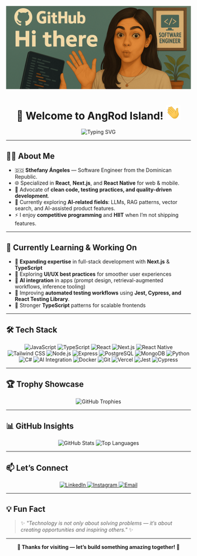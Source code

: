 <div align="center">  
    <img src="https://github.com/AngRodSt/AngRodSt/blob/main/BannerProfile.png" alt="Sthefany Ángeles" width="1080"  />  
  <h1>🌴 Welcome to AngRod Island! <img src="https://raw.githubusercontent.com/ABSphreak/ABSphreak/master/gifs/Hi.gif" width="40px" height="40px" /></h1>  

  <!-- Typing SVG -->
  <img src="https://readme-typing-svg.demolab.com?font=Fira+Code&pause=1000&color=70A5FD&center=true&vCenter=true&width=700&lines=Software+Engineer+%7C+FullStack+Developer;Always+Learning+%7C+Building+%7C+Growing;JavaScript+%7C+Python+%7C+React+%7C+Next.js+%7C+AI+Integration" alt="Typing SVG" />
</div>  

---

## 👩‍💻 About Me  

- 🇩🇴 **Sthefany Ángeles** — Software Engineer from the Dominican Republic.  
- 🌐 Specialized in **React**, **Next.js**, and **React Native** for web & mobile.
- 🧪 Advocate of **clean code, testing practices, and quality-driven development**.  
- 🤖 Currently exploring **AI-related fields**: LLMs, RAG patterns, vector search, and AI-assisted product features.  
- ⚡ I enjoy **competitive programming** and **HIIT** when I’m not shipping features.  

---

## 🌱 Currently Learning & Working On  

- 📌 **Expanding expertise** in full-stack development with **Next.js** & **TypeScript**  
- 📌 Exploring **UI/UX best practices** for smoother user experiences  
- 📌 **AI integration** in apps (prompt design, retrieval-augmented workflows, inference tooling)
- 📌 Improving **automated testing workflows** using **Jest, Cypress, and React Testing Library**.  
- 📌 Stronger **TypeScript** patterns for scalable frontends  

---

## 🛠️ Tech Stack  

<div align="center">  
  <!-- Core -->
  <img src="https://cdn.jsdelivr.net/gh/devicons/devicon/icons/javascript/javascript-original.svg" alt="JavaScript" width="40"/>
  <img src="https://cdn.jsdelivr.net/gh/devicons/devicon/icons/typescript/typescript-original.svg" alt="TypeScript" width="40"/>
  <img src="https://cdn.jsdelivr.net/gh/devicons/devicon/icons/react/react-original.svg" alt="React" width="40"/>
  <img src="https://skillicons.dev/icons?i=nextjs" alt="Next.js" width="40"/>
  <img src="https://cdn.jsdelivr.net/gh/devicons/devicon/icons/react/react-original.svg" alt="React Native" width="40" title="React Native"/>
  <img src="https://skillicons.dev/icons?i=tailwind" alt="Tailwind CSS" width="40"/>
  <!-- Backend & Tools -->
  <img src="https://skillicons.dev/icons?i=nodejs" alt="Node.js" width="40"/>
  <img src="https://skillicons.dev/icons?i=express" alt="Express" width="40"/>
  <img src="https://skillicons.dev/icons?i=postgres" alt="PostgreSQL" width="40"/>
  <img src="https://skillicons.dev/icons?i=mongodb" alt="MongoDB" width="40"/>
  <!-- Languages -->
  <img src="https://cdn.jsdelivr.net/gh/devicons/devicon/icons/python/python-original.svg" alt="Python" width="40"/>
  <img src="https://cdn.jsdelivr.net/gh/devicons/devicon/icons/csharp/csharp-original.svg" alt="C#" width="40"/>  
  <!-- AI / Infra / Misc -->
  <img src="https://skillicons.dev/icons?i=opencv" alt="AI Integration" width="40" title="AI Integration"/>
  <img src="https://skillicons.dev/icons?i=docker" alt="Docker" width="40"/>
  <img src="https://skillicons.dev/icons?i=git" alt="Git" width="40"/>
  <img src="https://skillicons.dev/icons?i=vercel" alt="Vercel" width="40"/>
  <!-- Testing -->
  <img src="https://skillicons.dev/icons?i=jest" alt="Jest" width="40" title="Jest Testing"/>
  <img src="https://skillicons.dev/icons?i=cypress" alt="Cypress" width="40" title="Cypress"/>  
</div>  

---

## 🏆 Trophy Showcase  

<div align="center">
  <img src="https://github-profile-trophy.vercel.app/?username=AngRodSt&theme=tokyonight&no-frame=true&no-bg=true&column=6" alt="GitHub Trophies" />
</div>

---

## 📊 GitHub Insights  

<div align="center">  
  <img src="https://github-readme-stats.vercel.app/api?username=AngRodSt&show_icons=true&theme=tokyonight&hide_border=true&include_all_commits=true" alt="GitHub Stats" width="450"/>  
  <img src="https://github-readme-stats.vercel.app/api/top-langs?username=AngRodSt&layout=compact&theme=tokyonight&hide_border=true" alt="Top Languages" width="350"/>  
</div>  

---

## 📫 Let’s Connect  

<div align="center">  
  <a href="https://www.linkedin.com/in/sthefany-%C3%A1ngeles-rodr%C3%ADguez-6348642ba/" target="_blank">  
    <img src="https://img.shields.io/badge/LinkedIn-0077B5?style=for-the-badge&logo=linkedin&logoColor=white" alt="LinkedIn"/>  
  </a>  
  <a href="https://www.instagram.com/angeles_sth/" target="_blank">  
    <img src="https://img.shields.io/badge/Instagram-E4405F?style=for-the-badge&logo=instagram&logoColor=white" alt="Instagram"/>  
  </a>  
  <a href="mailto:sthefanyangeles00@gmail.com">  
    <img src="https://img.shields.io/badge/Email-D14836?style=for-the-badge&logo=gmail&logoColor=white" alt="Email"/>  
  </a>  
</div>  

---

## 💡 Fun Fact  

> ✨ *"Technology is not only about solving problems — it’s about creating opportunities and inspiring others."* ✨  

---

<div align="center">  
  <strong>🌟 Thanks for visiting — let’s build something amazing together! 🌟</strong>  
</div
